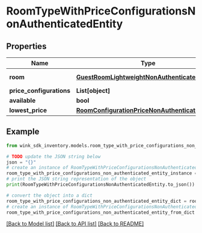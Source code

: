 # RoomTypeWithPriceConfigurationsNonAuthenticatedEntity


## Properties

Name | Type | Description | Notes
------------ | ------------- | ------------- | -------------
**room** | [**GuestRoomLightweightNonAuthenticatedEntity**](GuestRoomLightweightNonAuthenticatedEntity.md) | The room type. | 
**price_configurations** | **List[object]** |  | 
**available** | **bool** |  | [optional] 
**lowest_price** | [**RoomConfigurationPriceNonAuthenticatedEntity**](RoomConfigurationPriceNonAuthenticatedEntity.md) |  | [optional] 

## Example

```python
from wink_sdk_inventory.models.room_type_with_price_configurations_non_authenticated_entity import RoomTypeWithPriceConfigurationsNonAuthenticatedEntity

# TODO update the JSON string below
json = "{}"
# create an instance of RoomTypeWithPriceConfigurationsNonAuthenticatedEntity from a JSON string
room_type_with_price_configurations_non_authenticated_entity_instance = RoomTypeWithPriceConfigurationsNonAuthenticatedEntity.from_json(json)
# print the JSON string representation of the object
print(RoomTypeWithPriceConfigurationsNonAuthenticatedEntity.to_json())

# convert the object into a dict
room_type_with_price_configurations_non_authenticated_entity_dict = room_type_with_price_configurations_non_authenticated_entity_instance.to_dict()
# create an instance of RoomTypeWithPriceConfigurationsNonAuthenticatedEntity from a dict
room_type_with_price_configurations_non_authenticated_entity_from_dict = RoomTypeWithPriceConfigurationsNonAuthenticatedEntity.from_dict(room_type_with_price_configurations_non_authenticated_entity_dict)
```
[[Back to Model list]](../README.md#documentation-for-models) [[Back to API list]](../README.md#documentation-for-api-endpoints) [[Back to README]](../README.md)


